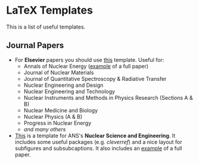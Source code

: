 # LaTeX Templates

This is a list of useful templates.

## Journal Papers

* For **Elsevier** papers you should use [this](https://github.com/ricvasques/TeX-templates/tree/master/Elsevier%20(Annals%2C%20PNE%2C%20etc.) "elsevier") template. Useful for: 
   - Annals of Nuclear Energy ([example](https://github.com/ricvasques/ANE/tree/master/DoubleDDM "ane-example") of a full paper)
   - Journal of Nuclear Materials
   - Journal of Quantitative Spectroscopy & Radiative Transfer
   - Nuclear Engineering and Design
   - Nuclear Engineering and Technology
   - Nuclear Instruments and Methods in Physics Research (Sections A & B)
   - Nuclear Medicine and Biology
   - Nuclear Physics (A & B)
   - Progress in Nuclear Energy
   - _and many others_
* [This](https://github.com/ricvasques/TeX-templates/tree/master/NSE-NucScEng "nse") is a template for ANS's **Nuclear Science and Engineering**. It includes some useful packages (e.g. _cleverref_) and a nice layout for subfigures and subsubcaptions. It also includes an [example](https://github.com/ricvasques/TeX-templates/tree/master/NSE-NucScEng/NSE-Example "nse-example") of a full paper.

